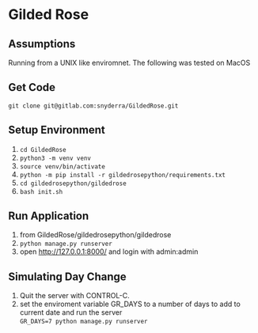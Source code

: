 # Gilded Rose

## Assumptions
  Running from a UNIX like enviromnet. The following was tested on MacOS

## Get Code
   
    git clone git@gitlab.com:snyderra/GildedRose.git

## Setup Environment
 1.  `cd GildedRose`
 2.  `python3 -m venv venv`
 3.  `source venv/bin/activate`
 4.  `python -m pip install -r gildedrosepython/requirements.txt`
 5.  `cd gildedrosepython/gildedrose`
 6.  `bash init.sh`

## Run Application
 1.  from GildedRose/gildedrosepython/gildedrose
 2.  `python manage.py runserver`
 3.  open http://127.0.0.1:8000/ and login with admin:admin

## Simulating Day Change
1. Quit the server with CONTROL-C.
2. set the enviroment variable GR_DAYS to a number of days to add to current date and run the server   
        `GR_DAYS=7 python manage.py runserver`